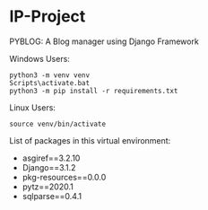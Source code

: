 # IP-Project

PYBLOG: A Blog manager using Django Framework

Windows Users:

```
python3 -m venv venv
Scripts\activate.bat
python3 -m pip install -r requirements.txt
```
Linux Users:

```
source venv/bin/activate
```

List of packages in this virtual environment:
* asgiref==3.2.10
* Django==3.1.2
* pkg-resources==0.0.0
* pytz==2020.1
* sqlparse==0.4.1
 
